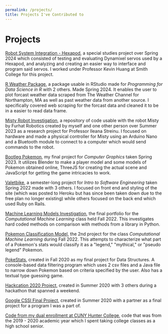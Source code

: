```yaml
---
permalink: /projects/
title: Projects I've Contributed to
---
```


# Projects

[Robot System Integration - Hexapod](https://github.com/smith-scram-lab/Mr.Krab), a special studies project over Spring 2024 which consisted of testing and evaluating Dynamixel servos used by a Hexapod, and analyzing and creating an easier way to interface and program said servos. I worked under Professor Kevin Huang at Smith College for this project.

[R Weather Package](https://github.com/JuliaYu2002/weather), a package usable in RStudio made for *Programming for Data Science in R* with 2 others. Made Spring 2024. It enables the user to plot forcast weather data scraped from The Weather Channel for Northampton, MA as well as past weather data from another source. I specifically covered web scraping for the forcast data and cleaned it to be in a easier to read data frame.

[Misty Robot Investigation](https://github.com/SWorster/MistySURF2023), a repository of code usable with the robot Misty by Furhat Robotics created by myself and one other person over Summer 2023 as a research project for Professor Ileana Streinu. I focused on hardware and made a physical controller for Misty using an Arduino Nano and a Bluetooth module to connect to a computer which would send commands to the robot.

[Bootleg Pokemon](https://github.com/JuliaYu2002/bootleg-pokemon), my final project for *Computer Graphics* taken Spring 2023. It utilizes Blender to make a player model and some models of Pokemon obtained online, ThreeJS for creating the actual scene and JavaScript for getting the game intricacies to work.

[Valetbike](https://github.com/csc223-cloaf/valetbike), a semester-long project for *Intro to Software Engineering* taken Spring 2022 made with 3 others. I focused on front end and styling of the site (which was posted to Heroku but has since been taken down due to the free plan no longer existing) while others focused on the back end which used Ruby on Rails.

[Machine Learning Models Investigation](https://github.com/comp-machine-learning-fall2022/portfolio-JuliaYu2002), the final portfolio for the *Computational Machine Learning* class held Fall 2022. This investigates hard coded methods on comparison with methods from a library in Python.

[Pokemon Classification Model](https://github.com/comp-machine-learning-fall2022/project-2-JuliaYu2002), the 2nd project for the class *Computational Machine Learning* during Fall 2022. This attempts to characterize what part of a Pokemon's stats would classify it as a "legend," "mythical," or "pseudo legend" Pokemon.

[PokeStats](https://github.com/JuliaYu2002/PokeStats), created in Fall 2020 as my final project for Data Structures. A console-based data filtering program which uses 2 csv files and a Java file to narrow down Pokemon based on criteria specified by the user. Also has a textual type guessing game.

[Hackcation 2020 Project](https://github.com/JuliaYu2002/TheGoodVibes), created in Summer 2020 with 3 others during a hackathon that spanned a weekend.

[Google CSSI Final Project](https://github.com/JuliaYu2002/cssiFinal), created in Summer 2020 with a partner as a final project for a program I was a part of.

[Code from my dual enrollment at CUNY Hunter College](https://github.com/JuliaYu2002/HunterDE), code that was from the 2019 - 2020 academic year which I spent taking college classes as a high school senior.

